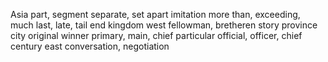 Asia
part, segment
separate, set apart
imitation
more than, exceeding, much
last, late, tail end
kingdom
west
fellowman, bretheren
story
province
city
original
winner
primary, main, chief
particular
official, officer, chief
century
east
conversation, negotiation
